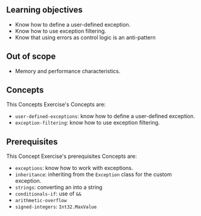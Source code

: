 ## Learning objectives

- Know how to define a user-defined exception.
- Know how to use exception filtering.
- Know that using errors as control logic is an anti-pattern

## Out of scope

- Memory and performance characteristics.

## Concepts

This Concepts Exercise's Concepts are:

- `user-defined-exceptions`: know how to define a user-defined exception.
- `exception-filtering`: know how to use exception filtering.

## Prerequisites

This Concept Exercise's prerequisites Concepts are:

- `exceptions`: know how to work with exceptions.
- `inheritance`: inheriting from the `Exception` class for the custom exception.
- `strings`: converting an into a string
- `conditionals-if`: use of `&&`
- `arithmetic-overflow`
- `signed-integers`: `Int32.MaxValue`
